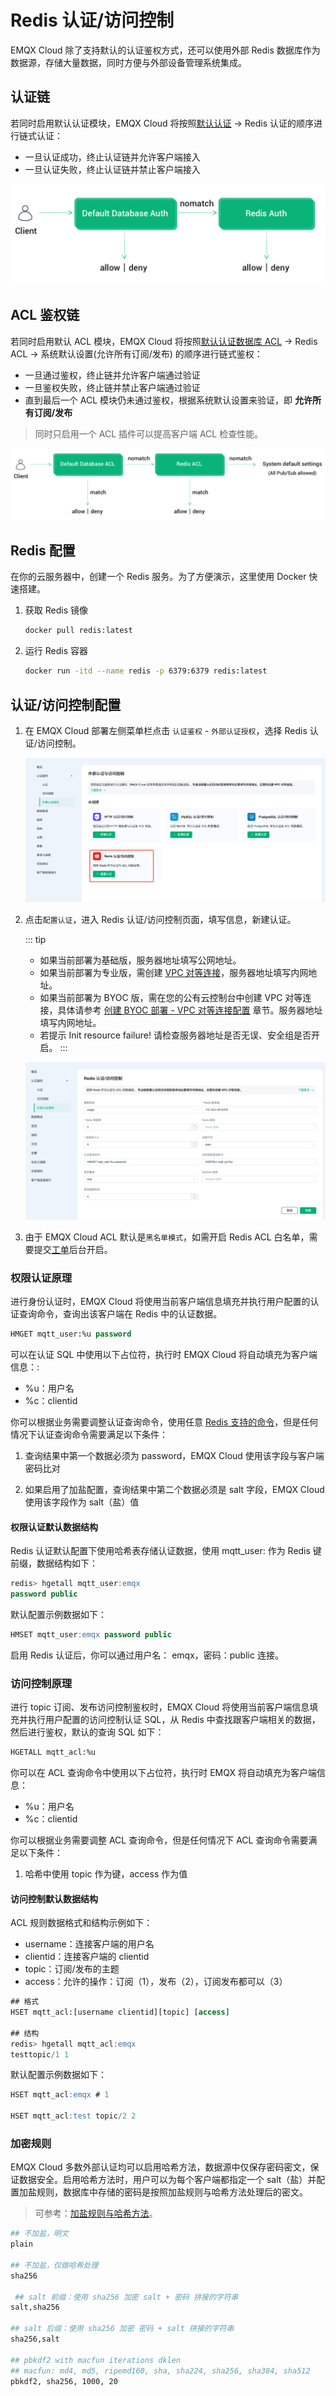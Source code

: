 # Redis 认证/访问控制

EMQX Cloud 除了支持默认的认证鉴权方式，还可以使⽤外部 Redis 数据库作为数据源，存储⼤量数据，同时⽅便与外部设备管理系统集成。

## 认证链

若同时启用默认认证模块，EMQX Cloud 将按照[默认认证](./auth_dedicated.md) -> Redis 认证的顺序进行链式认证：

* 一旦认证成功，终止认证链并允许客户端接入
* 一旦认证失败，终止认证链并禁止客户端接入

![auth_chain](./_assets/redis_auth_chain.png)

## ACL 鉴权链

若同时启用默认 ACL 模块，EMQX Cloud 将按照[默认认证数据库 ACL](./acl_dedicated.md) ->  Redis ACL ->  系统默认设置(允许所有订阅/发布) 的顺序进行链式鉴权：

- 一旦通过鉴权，终止链并允许客户端通过验证
- 一旦鉴权失败，终止链并禁止客户端通过验证
- 直到最后一个 ACL 模块仍未通过鉴权，根据系统默认设置来验证，即 **允许所有订阅/发布**

> 同时只启用一个 ACL 插件可以提高客户端 ACL 检查性能。

![acl_chain](./_assets/redis_acl_chain.png)

## Redis 配置

在你的云服务器中，创建一个 Redis 服务。为了方便演示，这里使用 Docker 快速搭建。

1. 获取 Redis 镜像

    ```bash
    docker pull redis:latest
    ```

2. 运行 Redis 容器

    ```bash
    docker run -itd --name redis -p 6379:6379 redis:latest
    ```

## 认证/访问控制配置

1. 在 EMQX Cloud 部署左侧菜单栏点击 `认证鉴权` - `外部认证授权`，选择 Redis 认证/访问控制。

    ![redis_auth](./_assets/redis_auth.png)

2. 点击`配置认证`，进入 Redis 认证/访问控制页面，填写信息，新建认证。

    ::: tip
      * 如果当前部署为基础版，服务器地址填写公网地址。
      * 如果当前部署为专业版，需创建 [VPC 对等连接](./vpc_peering.md)，服务器地址填写内网地址。
      * 如果当前部署为 BYOC 版，需在您的公有云控制台中创建 VPC 对等连接，具体请参考 [创建 BYOC 部署 - VPC 对等连接配置](../create/byoc.md#vpc-对等连接配置) 章节。服务器地址填写内网地址。
      * 若提示 Init resource failure! 请检查服务器地址是否无误、安全组是否开启。
    :::

    ![redis_auth](./_assets/redis_auth_info.png)

3. 由于 EMQX Cloud ACL 默认是`黑名单模式`，如需开启 Redis ACL 白名单，需要提交[工单](../feature/tickets.md#工单联系)后台开启。

### 权限认证原理

进行身份认证时，EMQX Cloud 将使用当前客户端信息填充并执行用户配置的认证查询命令，查询出该客户端在 Redis 中的认证数据。

```sql
HMGET mqtt_user:%u password
```

可以在认证 SQL 中使用以下占位符，执行时 EMQX Cloud 将自动填充为客户端信息：:

* %u：用户名
* %c：clientid

你可以根据业务需要调整认证查询命令，使用任意 [Redis 支持的命令](http://redisdoc.com/index.html)，但是任何情况下认证查询命令需要满足以下条件：

1. 查询结果中第一个数据必须为 password，EMQX Cloud 使用该字段与客户端密码比对

2. 如果启用了加盐配置，查询结果中第二个数据必须是 salt 字段，EMQX Cloud 使用该字段作为 salt（盐）值

#### 权限认证默认数据结构

Redis 认证默认配置下使用哈希表存储认证数据，使用 mqtt_user: 作为 Redis 键前缀，数据结构如下：

```sql
redis> hgetall mqtt_user:emqx
password public
```

默认配置示例数据如下：

```sql
HMSET mqtt_user:emqx password public
```

启用 Redis 认证后，你可以通过用户名： emqx，密码：public 连接。

### 访问控制原理

进行 topic 订阅、发布访问控制鉴权时，EMQX Cloud 将使用当前客户端信息填充并执行用户配置的访问控制认证 SQL，从 Redis 中查找跟客户端相关的数据，然后进行鉴权，默认的查询 SQL 如下：

```sql
HGETALL mqtt_acl:%u
```

你可以在 ACL 查询命令中使用以下占位符，执行时 EMQX 将自动填充为客户端信息：

* %u：用户名
* %c：clientid

你可以根据业务需要调整 ACL 查询命令，但是任何情况下 ACL 查询命令需要满足以下条件：

1. 哈希中使用 topic 作为键，access 作为值

#### 访问控制默认数据结构

ACL 规则数据格式和结构示例如下：

* username：连接客户端的用户名
* clientid：连接客户端的 clientid
* topic：订阅/发布的主题
* access：允许的操作：订阅（1），发布（2），订阅发布都可以（3）

```sql
## 格式
HSET mqtt_acl:[username clientid][topic] [access]

## 结构
redis> hgetall mqtt_acl:emqx
testtopic/1 1
```

默认配置示例数据如下：

```sql
HSET mqtt_acl:emqx # 1

HSET mqtt_acl:test topic/2 2
```

### 加密规则

EMQX Cloud 多数外部认证均可以启用哈希方法，数据源中仅保存密码密文，保证数据安全。启用哈希方法时，用户可以为每个客户端都指定一个 salt（盐）并配置加盐规则，数据库中存储的密码是按照加盐规则与哈希方法处理后的密文。

> 可参考：[加盐规则与哈希方法](https://www.emqx.io/docs/zh/v4.3/advanced/auth.html#%E5%AF%86%E7%A0%81%E5%8A%A0%E7%9B%90%E8%A7%84%E5%88%99%E4%B8%8E%E5%93%88%E5%B8%8C%E6%96%B9%E6%B3%95)。

```bash
## 不加盐，明文
plain

## 不加盐，仅做哈希处理
sha256

 ## salt 前缀：使用 sha256 加密 salt + 密码 拼接的字符串
salt,sha256

## salt 后缀：使用 sha256 加密 密码 + salt 拼接的字符串
sha256,salt

## pbkdf2 with macfun iterations dklen
## macfun: md4, md5, ripemd160, sha, sha224, sha256, sha384, sha512
pbkdf2, sha256, 1000, 20
```
